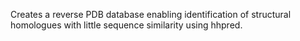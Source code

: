 Creates a reverse PDB database enabling identification of structural homologues with little sequence similarity using hhpred.